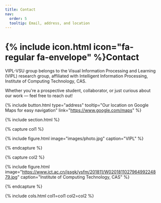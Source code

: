 ```yaml
---
title: Contact
nav:
  order: 5
  tooltip: Email, address, and location
---
```


# {% include icon.html icon="fa-regular fa-envelope" %}Contact

VIPL-VSU group belongs to the Visual Information Processing and Learning (VIPL) research group, affiliated with Intelligent Information Processing, Institute of Computing Technology, CAS.

Whether you're a prospective student, collaborator, or just curious about our work — feel free to reach out!

{%
  include button.html
  type="address"
  tooltip="Our location on Google Maps for easy navigation"
  link="https://www.google.com/maps"
%}

{% include section.html %}

{% capture col1 %}

{%
  include figure.html
  image="images/photo.jpg"
  caption="VIPL"
%}

{% endcapture %}

{% capture col2 %}

{%
  include figure.html
  image="https://www.ict.ac.cn/jssgk/ysfm/201811/W020181102796499224879.jpg"
  caption="Institute of Computing Technology, CAS"
%}

{% endcapture %}

{% include cols.html col1=col1 col2=col2 %}
